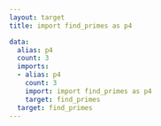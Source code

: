 ```yaml
---
layout: target
title: import find_primes as p4

data:
  alias: p4
  count: 3
  imports:
  - alias: p4
    count: 3
    import: import find_primes as p4
    target: find_primes
  target: find_primes
---
```

